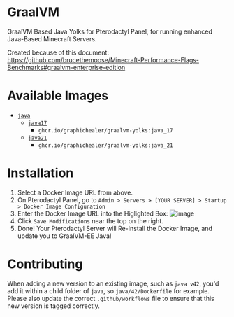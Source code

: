 # GraalVM
GraalVM Based Java Yolks for Pterodactyl Panel, for running enhanced Java-Based Minecraft Servers.

Created because of this document: https://github.com/brucethemoose/Minecraft-Performance-Flags-Benchmarks#graalvm-enterprise-edition

# Available Images

* [`java`](https://github.com/GraphicHealer/GraalVM-Yolks/tree/master/java)
  * [`java17`](https://github.com/GraphicHealer/GraalVM-Yolks/tree/master/java/17)
    * `ghcr.io/graphichealer/graalvm-yolks:java_17`
  * [`java21`](https://github.com/GraphicHealer/GraalVM-Yolks/tree/master/java/21)
    * `ghcr.io/graphichealer/graalvm-yolks:java_21`
# Installation
1. Select a Docker Image URL from above.
2. On Pterodactyl Panel, go to `Admin > Servers > [YOUR SERVER] > Startup > Docker Image Configuration`
3. Enter the Docker Image URL into the Higlighted Box:
![image](https://github.com/user-attachments/assets/8cee1d08-a8ae-4336-89f2-94945ddb690a)
4. Click `Save Modifications` near the top on the right.
5. Done! Your Pterodactyl Server will Re-Install the Docker Image, and update you to GraalVM-EE Java!

# Contributing

When adding a new version to an existing image, such as `java v42`, you'd add it within a child folder of `java`, so
`java/42/Dockerfile` for example. Please also update the correct `.github/workflows` file to ensure that this new version
is tagged correctly.
